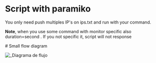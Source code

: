 # Script with paramiko
<p>You only need push multiples IP's on ips.txt and run with your command.</p>
<p><strong>Note</strong>, when you use some command with monitor specific also duration=second . If you not specific it, script will not response</p>
# Small flow diagram

![_Diagrama de flujo](https://user-images.githubusercontent.com/112919267/200184694-a9e81268-5a66-4f70-9b61-483686824232.png)
